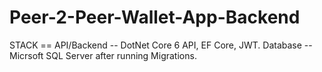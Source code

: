 # Peer-2-Peer-Wallet-App-Backend
 STACK == API/Backend -- DotNet Core 6 API, EF Core, JWT. Database -- Micrsoft SQL Server after running Migrations.
